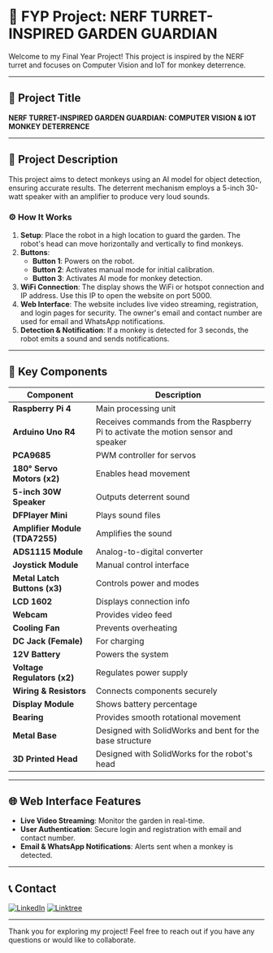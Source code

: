 # 🚀 FYP Project: NERF TURRET-INSPIRED GARDEN GUARDIAN

Welcome to my Final Year Project! This project is inspired by the NERF turret and focuses on Computer Vision and IoT for monkey deterrence.

---

## 🌟 Project Title

**NERF TURRET-INSPIRED GARDEN GUARDIAN: COMPUTER VISION & IOT MONKEY DETERRENCE**

---

## 📜 Project Description

This project aims to detect monkeys using an AI model for object detection, ensuring accurate results. The deterrent mechanism employs a 5-inch 30-watt speaker with an amplifier to produce very loud sounds.

### ⚙️ How It Works

1. **Setup**: Place the robot in a high location to guard the garden. The robot's head can move horizontally and vertically to find monkeys.
2. **Buttons**:
    - **Button 1**: Powers on the robot.
    - **Button 2**: Activates manual mode for initial calibration.
    - **Button 3**: Activates AI mode for monkey detection.
3. **WiFi Connection**: The display shows the WiFi or hotspot connection and IP address. Use this IP to open the website on port 5000.
4. **Web Interface**: The website includes live video streaming, registration, and login pages for security. The owner's email and contact number are used for email and WhatsApp notifications.
5. **Detection & Notification**: If a monkey is detected for 3 seconds, the robot emits a sound and sends notifications.

---

## 🔧 Key Components

| Component                     | Description                                                |
|-------------------------------|------------------------------------------------------------|
| **Raspberry Pi 4**            | Main processing unit                                       |
| **Arduino Uno R4**            | Receives commands from the Raspberry Pi to activate the motion sensor and speaker |
| **PCA9685**                   | PWM controller for servos                                  |
| **180° Servo Motors (x2)**    | Enables head movement                                      |
| **5-inch 30W Speaker**        | Outputs deterrent sound                                    |
| **DFPlayer Mini**             | Plays sound files                                          |
| **Amplifier Module (TDA7255)**| Amplifies the sound                                        |
| **ADS1115 Module**            | Analog-to-digital converter                                |
| **Joystick Module**           | Manual control interface                                   |
| **Metal Latch Buttons (x3)**  | Controls power and modes                                   |
| **LCD 1602**                  | Displays connection info                                   |
| **Webcam**                    | Provides video feed                                        |
| **Cooling Fan**               | Prevents overheating                                       |
| **DC Jack (Female)**          | For charging                                               |
| **12V Battery**               | Powers the system                                          |
| **Voltage Regulators (x2)**   | Regulates power supply                                     |
| **Wiring & Resistors**        | Connects components securely                               |
| **Display Module**            | Shows battery percentage                                   |
| **Bearing**                   | Provides smooth rotational movement                        |
| **Metal Base**                | Designed with SolidWorks and bent for the base structure   |
| **3D Printed Head**           | Designed with SolidWorks for the robot's head              |

---

## 🌐 Web Interface Features

- **Live Video Streaming**: Monitor the garden in real-time.
- **User Authentication**: Secure login and registration with email and contact number.
- **Email & WhatsApp Notifications**: Alerts sent when a monkey is detected.

---

## 📞 Contact

[![LinkedIn](https://img.shields.io/badge/LinkedIn-Connect-blue)](https://www.linkedin.com/in/muhammad-ammar-yaseer-azizan-48b28a235/)
[![Linktree](https://img.shields.io/badge/Linktree-Visit-green)](https://linktr.ee/ammarysr)

---

Thank you for exploring my project! Feel free to reach out if you have any questions or would like to collaborate.
